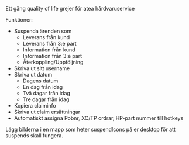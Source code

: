 Ett gäng quality of life grejer för atea hårdvaruservice

Funktioner:
* Suspenda ärenden som
  * Leverans från kund
  * Leverans från 3:e part
  * Information från kund
  * Information från 3:e part
  * Återkoppling/Uppföljning
* Skriva ut sitt username
* Skriva ut datum
  * Dagens datum
  * En dag från idag
  * Två dagar från idag
  * Tre dagar från idag
* Kopiera claiminfo
* Skriva ut claim ersättningar
* Automatiskt assigna Pobnr, XC/TP ordrar, HP-part nummer till hotkeys

Lägg bilderna i en mapp som heter suspendIcons på er desktop för att suspends skall fungera.
